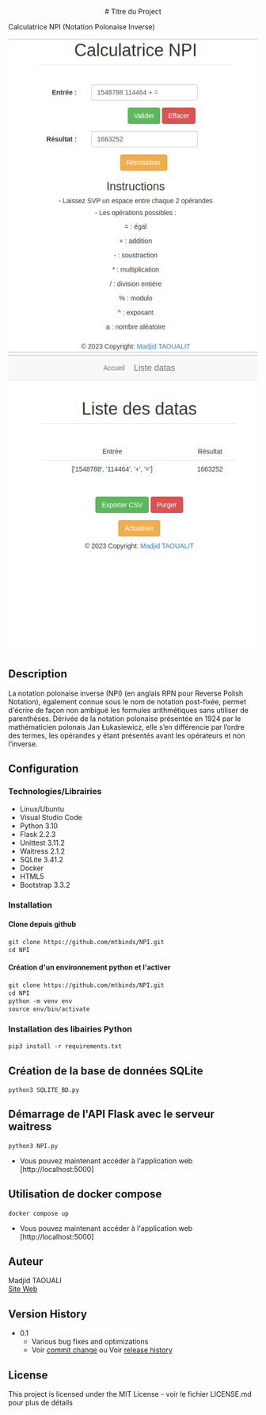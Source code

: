 <p align="center">
# Titre du Project
</p>
Calculatrice NPI (Notation Polonaise Inverse)

![plot](./images/calculatrice.png) ![plot](./images/calculatrice2.png)

## Description

La notation polonaise inverse (NPI) (en anglais RPN pour Reverse Polish Notation), également connue sous le nom de notation post-fixée, permet d'écrire de façon non ambiguë les formules arithmétiques sans utiliser de parenthèses. Dérivée de la notation polonaise présentée en 1924 par le mathématicien polonais Jan Łukasiewicz, elle s’en différencie par l’ordre des termes, les opérandes y étant présentés avant les opérateurs et non l’inverse.

## Configuration

### Technologies/Librairies

* Linux/Ubuntu
* Visual Studio Code
* Python 3.10
* Flask 2.2.3
* Unittest 3.11.2
* Waitress 2.1.2
* SQLite 3.41.2
* Docker
* HTML5
* Bootstrap 3.3.2 

### Installation

#### Clone depuis github

```
git clone https://github.com/mtbinds/NPI.git 
cd NPI
``` 
#### Création d'un environnement python et l'activer 

```
git clone https://github.com/mtbinds/NPI.git 
cd NPI
python -m venv env
source env/bin/activate
```

### Installation des libairies Python

```
pip3 install -r requirements.txt
```

## Création de la base de données SQLite

```
python3 SQLITE_BD.py
```

## Démarrage de l'API Flask avec le serveur waitress

```
python3 NPI.py
```
* Vous pouvez maintenant accéder à l'application web [http://localhost:5000]

## Utilisation de docker compose 

```
docker compose up
```
* Vous pouvez maintenant accéder à l'application web [http://localhost:5000] 

## Auteur

Madjid TAOUALI  
[Site Web](https://madjidportfolio.vercel.app/)

## Version History

* 0.1
    * Various bug fixes and optimizations
    * Voir [commit change]() ou Voir [release history]()


## License

This project is licensed under the MIT License - voir le fichier LICENSE.md pour plus de détails
